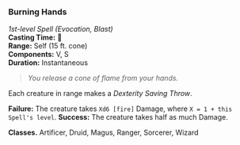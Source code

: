 ### Burning Hands  
*1st-level Spell (Evocation, Blast)*  
**Casting Time:** 🔷  
**Range:** Self (15 ft. cone)  
**Components:** V, S  
**Duration:** Instantaneous  

> *You release a cone of flame from your hands.*

Each creature in range makes a *Dexterity Saving Throw*.

**Failure:** The creature takes `Xd6 [fire]` Damage, where `X = 1 + this Spell's level`.
**Success:** The creature takes half as much Damage.

**Classes.** Artificer, Druid, Magus, Ranger, Sorcerer, Wizard
